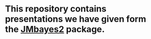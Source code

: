 # This repository contains presentations we have given form the [JMbayes2](https://drizopoulos.github.io/JMbayes2/) package.
